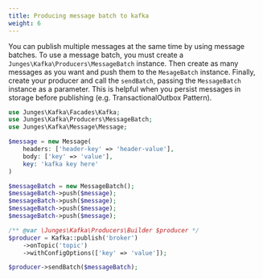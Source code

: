```yaml
---
title: Producing message batch to kafka
weight: 6
---
```


You can publish multiple messages at the same time by using message batches.
To use a message batch, you must create a `Junges\Kafka\Producers\MessageBatch` instance.
Then create as many messages as you want and push them to the `MesageBatch` instance.
Finally, create your producer and call the `sendBatch`, passing the `MessageBatch` instance as a parameter.
This is helpful when you persist messages in storage before publishing (e.g. TransactionalOutbox Pattern).

```php
use Junges\Kafka\Facades\Kafka;
use Junges\Kafka\Producers\MessageBatch;
use Junges\Kafka\Message\Message;

$message = new Message(
    headers: ['header-key' => 'header-value'],
    body: ['key' => 'value'],
    key: 'kafka key here'  
)

$messageBatch = new MessageBatch();
$messageBatch->push($message);
$messageBatch->push($message);
$messageBatch->push($message);
$messageBatch->push($message);

/** @var \Junges\Kafka\Producers\Builder $producer */
$producer = Kafka::publish('broker')
    ->onTopic('topic')
    ->withConfigOptions(['key' => 'value']);

$producer->sendBatch($messageBatch);
```